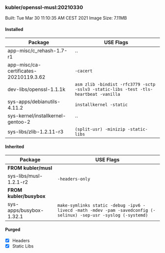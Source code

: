 ### kubler/openssl-musl:20210330

Built: Tue Mar 30 11:10:35 AM CEST 2021
Image Size: 7.11MB

#### Installed
Package | USE Flags
--------|----------
app-misc/c_rehash-1.7-r1 | ``
app-misc/ca-certificates-20210119.3.62 | `-cacert`
dev-libs/openssl-1.1.1k | `asm zlib -bindist -rfc3779 -sctp -sslv3 -static-libs -test -tls-heartbeat -vanilla`
sys-apps/debianutils-4.11.2 | `installkernel -static`
sys-kernel/installkernel-gentoo-2 | ``
sys-libs/zlib-1.2.11-r3 | `(split-usr) -minizip -static-libs`
#### Inherited
Package | USE Flags
--------|----------
**FROM kubler/musl** |
sys-libs/musl-1.2.1-r2 | `-headers-only`
**FROM kubler/busybox** |
sys-apps/busybox-1.32.1 | `make-symlinks static -debug -ipv6 -livecd -math -mdev -pam -savedconfig (-selinux) -sep-usr -syslog (-systemd)`
#### Purged
- [x] Headers
- [x] Static Libs
